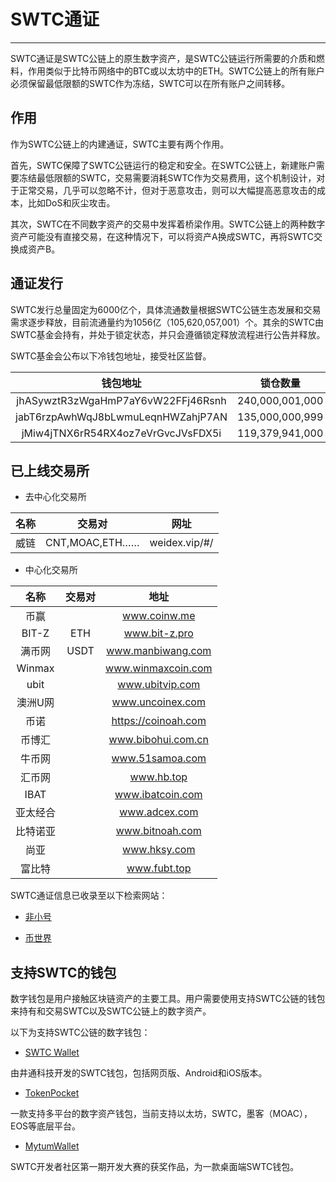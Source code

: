 # SWTC通证

***

SWTC通证是SWTC公链上的原生数字资产，是SWTC公链运行所需要的介质和燃料，作用类似于比特币网络中的BTC或以太坊中的ETH。SWTC公链上的所有账户必须保留最低限额的SWTC作为冻结，SWTC可以在所有账户之间转移。

## 作用

作为SWTC公链上的内建通证，SWTC主要有两个作用。

首先，SWTC保障了SWTC公链运行的稳定和安全。在SWTC公链上，新建账户需要冻结最低限额的SWTC，交易需要消耗SWTC作为交易费用，这个机制设计，对于正常交易，几乎可以忽略不计，但对于恶意攻击，则可以大幅提高恶意攻击的成本，比如DoS和灰尘攻击。

其次，SWTC在不同数字资产的交易中发挥着桥梁作用。SWTC公链上的两种数字资产可能没有直接交易，在这种情况下，可以将资产A换成SWTC，再将SWTC交换成资产B。

## 通证发行

SWTC发行总量固定为6000亿个，具体流通数量根据SWTC公链生态发展和交易需求逐步释放，目前流通量约为1056亿（105,620,057,001）个。其余的SWTC由SWTC基金会持有，并处于锁定状态，并只会遵循锁定释放流程进行公告并释放。

SWTC基金会公布以下冷钱包地址，接受社区监督。

| 钱包地址 | 锁仓数量 |
| :-: | :---: |
| jhASywztR3zWgaHmP7aY6vW22FFj46Rsnh | 240,000,001,000 |
| jabT6rzpAwhWqJ8bLwmuLeqnHWZahjP7AN | 135,000,000,999 |
| jMiw4jTNX6rR54RX4oz7eVrGvcJVsFDX5i | 119,379,941,000 |

## 已上线交易所

* 去中心化交易所

| 名称 | 交易对 | 网址 |
| :-: | :-: | :-: |
| 威链 | CNT,MOAC,ETH…… | weidex.vip/#/ |

* 中心化交易所

名称|交易对|地址
:-:|:-:|:-:
币赢||www.coinw.me
BIT-Z|ETH|www.bit-z.pro
满币网|USDT|www.manbiwang.com
Winmax||www.winmaxcoin.com
ubit||www.ubitvip.com
澳洲U网||www.uncoinex.com
币诺||https://coinoah.com
币博汇||www.bibohui.com.cn
牛币网||www.51samoa.com
汇币网||www.hb.top
IBAT||www.ibatcoin.com
亚太经合||www.adcex.com
比特诺亚||www.bitnoah.com
尚亚||www.hksy.com
富比特||www.fubt.top

SWTC通证信息已收录至以下检索网站：

* [非小号](https://www.feixiaohao.com/currencies/swtc/)

* [币世界](http://www.bishijie.com/hangqing/coin/swtc/)

## 支持SWTC的钱包

数字钱包是用户接触区块链资产的主要工具。用户需要使用支持SWTC公链的钱包来持有和交易SWTC以及SWTC公链上的数字资产。

以下为支持SWTC公链的数字钱包：

* [SWTC Wallet](https://app.swtc.pro)

由井通科技开发的SWTC钱包，包括网页版、Android和iOS版本。

* [TokenPocket](https://www.mytokenpocket.vip/)

一款支持多平台的数字资产钱包，当前支持以太坊，SWTC，墨客（MOAC），EOS等底层平台。

* [MytumWallet](http://www.bbswtc.com/forum.php?mod=viewthread&tid=381&extra=page%3D1)

SWTC开发者社区第一期开发大赛的获奖作品，为一款桌面端SWTC钱包。
